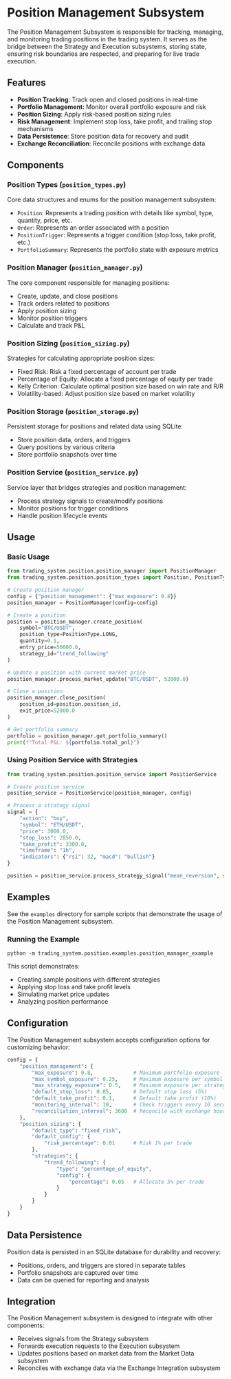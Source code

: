 # Position Management Subsystem

The Position Management Subsystem is responsible for tracking, managing, and monitoring trading positions in the trading system. It serves as the bridge between the Strategy and Execution subsystems, storing state, ensuring risk boundaries are respected, and preparing for live trade execution.

## Features

- **Position Tracking**: Track open and closed positions in real-time
- **Portfolio Management**: Monitor overall portfolio exposure and risk
- **Position Sizing**: Apply risk-based position sizing rules
- **Risk Management**: Implement stop loss, take profit, and trailing stop mechanisms
- **Data Persistence**: Store position data for recovery and audit
- **Exchange Reconciliation**: Reconcile positions with exchange data

## Components

### Position Types (`position_types.py`)

Core data structures and enums for the position management subsystem:

- `Position`: Represents a trading position with details like symbol, type, quantity, price, etc.
- `Order`: Represents an order associated with a position
- `PositionTrigger`: Represents a trigger condition (stop loss, take profit, etc.)
- `PortfolioSummary`: Represents the portfolio state with exposure metrics

### Position Manager (`position_manager.py`)

The core component responsible for managing positions:

- Create, update, and close positions
- Track orders related to positions
- Apply position sizing
- Monitor position triggers
- Calculate and track P&L

### Position Sizing (`position_sizing.py`)

Strategies for calculating appropriate position sizes:

- Fixed Risk: Risk a fixed percentage of account per trade
- Percentage of Equity: Allocate a fixed percentage of equity per trade
- Kelly Criterion: Calculate optimal position size based on win rate and R/R
- Volatility-based: Adjust position size based on market volatility

### Position Storage (`position_storage.py`)

Persistent storage for positions and related data using SQLite:

- Store position data, orders, and triggers
- Query positions by various criteria
- Store portfolio snapshots over time

### Position Service (`position_service.py`)

Service layer that bridges strategies and position management:

- Process strategy signals to create/modify positions
- Monitor positions for trigger conditions
- Handle position lifecycle events

## Usage

### Basic Usage

```python
from trading_system.position.position_manager import PositionManager
from trading_system.position.position_types import Position, PositionType

# Create position manager
config = {"position_management": {"max_exposure": 0.8}}
position_manager = PositionManager(config=config)

# Create a position
position = position_manager.create_position(
    symbol="BTC/USDT",
    position_type=PositionType.LONG,
    quantity=0.1,
    entry_price=50000.0,
    strategy_id="trend_following"
)

# Update a position with current market price
position_manager.process_market_update("BTC/USDT", 52000.0)

# Close a position
position_manager.close_position(
    position_id=position.position_id,
    exit_price=52000.0
)

# Get portfolio summary
portfolio = position_manager.get_portfolio_summary()
print(f"Total P&L: ${portfolio.total_pnl}")
```

### Using Position Service with Strategies

```python
from trading_system.position.position_service import PositionService

# Create position service
position_service = PositionService(position_manager, config)

# Process a strategy signal
signal = {
    "action": "buy",
    "symbol": "ETH/USDT",
    "price": 3000.0,
    "stop_loss": 2850.0,
    "take_profit": 3300.0,
    "timeframe": "1h",
    "indicators": {"rsi": 32, "macd": "bullish"}
}

position = position_service.process_strategy_signal("mean_reversion", signal)
```

## Examples

See the `examples` directory for sample scripts that demonstrate the usage of the Position Management subsystem.

### Running the Example

```
python -m trading_system.position.examples.position_manager_example
```

This script demonstrates:
- Creating sample positions with different strategies
- Applying stop loss and take profit levels
- Simulating market price updates
- Analyzing position performance

## Configuration

The Position Management subsystem accepts configuration options for customizing behavior:

```python
config = {
    "position_management": {
        "max_exposure": 0.8,             # Maximum portfolio exposure
        "max_symbol_exposure": 0.25,     # Maximum exposure per symbol
        "max_strategy_exposure": 0.5,    # Maximum exposure per strategy
        "default_stop_loss": 0.05,       # Default stop loss (5%)
        "default_take_profit": 0.1,      # Default take profit (10%)
        "monitoring_interval": 10,       # Check triggers every 10 seconds
        "reconciliation_interval": 3600  # Reconcile with exchange hourly
    },
    "position_sizing": {
        "default_type": "fixed_risk",
        "default_config": {
            "risk_percentage": 0.01      # Risk 1% per trade
        },
        "strategies": {
            "trend_following": {
                "type": "percentage_of_equity",
                "config": {
                    "percentage": 0.05   # Allocate 5% per trade
                }
            }
        }
    }
}
```

## Data Persistence

Position data is persisted in an SQLite database for durability and recovery:

- Positions, orders, and triggers are stored in separate tables
- Portfolio snapshots are captured over time
- Data can be queried for reporting and analysis

## Integration

The Position Management subsystem is designed to integrate with other components:

- Receives signals from the Strategy subsystem
- Forwards execution requests to the Execution subsystem
- Updates positions based on market data from the Market Data subsystem
- Reconciles with exchange data via the Exchange Integration subsystem 